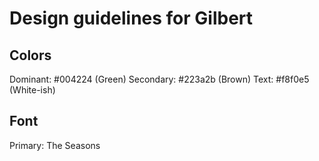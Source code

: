 # Design guidelines for Gilbert

## Colors

Dominant: #004224 (Green)
Secondary: #223a2b (Brown)
Text: #f8f0e5 (White-ish)


## Font

Primary: The Seasons
